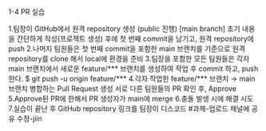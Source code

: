 1-4 PR 실습

1.팀장이 GitHub에서 원격 repository 생성 (public 진행)
[main branch] 초기 내용을 간단하게 작성(프로젝트 생성) 후에 첫 번째 commit을 남기고, 원격 repository에 push
2.나머지 팀원들은 첫 번째 commit을 포함한 main 브랜치를 기준으로 원격 repository를 clone 해서 local에 환경을 준비
3.팀장을 포함한 모든 팀원들은 각자 main 브랜치에서 새로운 feature/*** 브랜치를 생성하여 작업 후 commit 하고, push 한다.
$ git push -u origin feature/***
4.각자 작업한 feature/*** 브랜치 → main 브랜치 병합하는 Pull Request 생성
서로 다른 팀원들의 PR 확인 후, Approve
5.Approve된 PR에 한해서 PR 생성자가 main에 merge
6.충돌 발생 시에 해결 시도
7.실습이 끝난 후 GitHub repository 링크를 팀장이 디스코드 #과제-업로드 채널에 공유
수정-jiin
